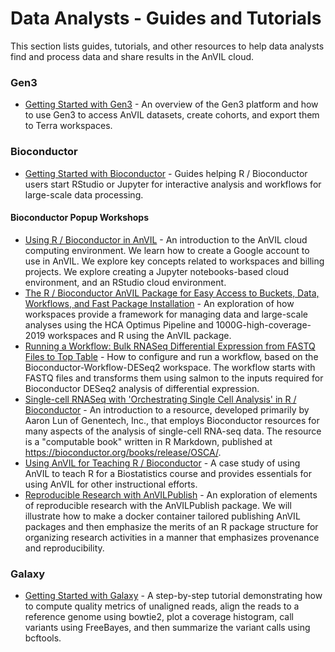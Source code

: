 # Data Analysts - Guides and Tutorials

<hero>
This section lists guides, tutorials, and other resources to help data analysts find and process data and share results in the AnVIL cloud. 
</hero>

### Gen3

- [Getting Started with Gen3](/learn/introduction/getting-started-with-gen3) - An overview of the Gen3 platform and how to use Gen3 to access AnVIL datasets, create cohorts, and export them to Terra workspaces.

### Bioconductor

- [Getting Started with Bioconductor](/learn/interactive-analysis/getting-started-with-bioconductor) - Guides helping R / Bioconductor users start RStudio or Jupyter for interactive analysis and workflows for large-scale data processing.

#### Bioconductor Popup Workshops

- [Using R / Bioconductor in AnVIL](/learn/data-analysts/using-r-bioconductor-in-anvil) - An introduction to the AnVIL cloud computing environment. We learn how to create a Google account to use in AnVIL. We explore key concepts related to workspaces and billing projects. We explore creating a Jupyter notebooks-based cloud environment, and an RStudio cloud environment.
- [The R / Bioconductor AnVIL Package for Easy Access to Buckets, Data, Workflows, and Fast Package Installation](/learn/data-analysts/the-r-bioconductor-anvil-package) - An exploration of how workspaces provide a framework for managing data and large-scale analyses using the HCA Optimus Pipeline and 1000G-high-coverage-2019  workspaces and R using the AnVIL package.
- [Running a Workflow: Bulk RNASeq Differential Expression from FASTQ Files to Top Table](/learn/data-analysts/running-a-workflow) - How to configure and run a workflow, based on the Bioconductor-Workflow-DESeq2 workspace. The workflow starts with FASTQ files and transforms them using salmon to the inputs required for Bioconductor DESeq2 analysis of differential expression.
- [Single-cell RNASeq with 'Orchestrating Single Cell Analysis' in R / Bioconductor](/learn/data-analysts/single-cell-rnaseq-with-orchestrating-single-cell-analysis-in-r-bioconductor) - An introduction to a resource, developed primarily by Aaron Lun of Genentech, Inc., that employs Bioconductor resources for many aspects of the analysis of single-cell RNA-seq data.  The resource is a "computable book" written in R Markdown, published at https://bioconductor.org/books/release/OSCA/.
- [Using AnVIL for Teaching R / Bioconductor](/learn/data-analysts/using-anvil-for-teaching-r-bioconductor) - A case study of using AnVIL to teach R for a Biostatistics course and provides essentials for using AnVIL for other instructional efforts.
- [Reproducible Research with AnVILPublish](/learn/data-analysts/reproducible-research-with-anvilpublish) - An exploration of elements of reproducible research with the AnVILPublish package. We will illustrate how to make a docker container tailored publishing AnVIL packages and then emphasize the merits of an R package structure for organizing research activities in a manner that emphasizes provenance and reproducibility.

### Galaxy

- [Getting Started with Galaxy](/learn/interactive-analysis/getting-started-with-galaxy) - A step-by-step tutorial demonstrating how to compute quality metrics of unaligned reads, align the reads to a reference genome using bowtie2, plot a coverage histogram, call variants using FreeBayes, and then summarize the variant calls using bcftools.

